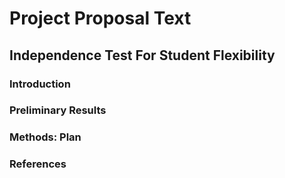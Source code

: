 # Project Proposal Text

## Independence Test For Student Flexibility

### Introduction

### Preliminary Results

### Methods: Plan

### References
